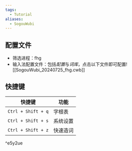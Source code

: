 ```yaml
---
tags:
  - Tutorial
aliases:
  - SogouWubi
---
```

## 配置文件
- 筛选进程：fhg 
- 输入法配置文件：包括*配置*与*词库*，点击以下文件即可配置![[SogouWubi_20240725_fhg.cwb]]
## 快捷键

| 快捷键                | 功能   |
| ------------------ | ---- |
| `Ctrl + Shift + q` | 字根表  |
| `Ctrl + Shift + s` | 系统设置 |
| `Ctrl + Shift + z` | 快速造词 |

^e5y2ue
